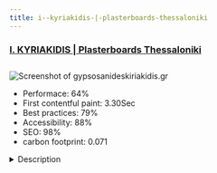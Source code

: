 ```yaml
---
title: i--kyriakidis-|-plasterboards-thessaloniki
---
```


<div style="height: 3rem">
  <a href="https://gypsosanideskiriakidis.gr"><h3>I. KYRIAKIDIS | Plasterboards Thessaloniki</h3></a>
</div>
<img loading="lazy" src="/images/thumbs/gypsosanideskiriakidis.gr.jpg" alt="Screenshot of gypsosanideskiriakidis.gr" />
<ul>
  <li>Performace: 64%</li>
  <li>
    First contentful paint:
    3.30Sec
  </li>
  <li>Best practices: 79%</li>
  <li>Accessibility: 88%</li>
  <li>SEO: 98%</li>
  <li>carbon footprint: 0.071</li>
</ul>
<details>
  <summary>Description</summary>
  <p>Dry Building Systems. Plasterboards and thermal insulation for interior and exterior decorations. The plasterboard is a lightweight, economical and very fast mounting material that is not only intended for creating ceilings but has a wide range of applications.Build with Joomla 3.9.++, Joomspirit 123 template, SP Page Builder and SP Simple Porfolio Component.</p>
</details>

